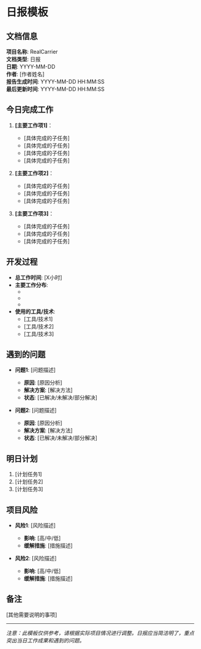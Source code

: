 # 日报模板

## 文档信息
**项目名称**: RealCarrier  
**文档类型**: 日报  
**日期**: YYYY-MM-DD  
**作者**: [作者姓名]  
**报告生成时间**: YYYY-MM-DD HH:MM:SS  
**最后更新时间**: YYYY-MM-DD HH:MM:SS  

## 今日完成工作
1. **[主要工作项1]**：
   - [具体完成的子任务]
   - [具体完成的子任务]
   - [具体完成的子任务]
   - [具体完成的子任务]

2. **[主要工作项2]**：
   - [具体完成的子任务]
   - [具体完成的子任务]
   - [具体完成的子任务]

3. **[主要工作项3]**：
   - [具体完成的子任务]
   - [具体完成的子任务]
   - [具体完成的子任务]

## 开发过程
- **总工作时间**: [X小时]
- **主要工作分布**:
  - [工作项1]: [X小时]
  - [工作项2]: [X小时]
  - [工作项3]: [X小时]
- **使用的工具/技术**:
  - [工具/技术1]
  - [工具/技术2]
  - [工具/技术3]

## 遇到的问题
- **问题1**: [问题描述]
  - **原因**: [原因分析]
  - **解决方案**: [解决方法]
  - **状态**: [已解决/未解决/部分解决]

- **问题2**: [问题描述]
  - **原因**: [原因分析]
  - **解决方案**: [解决方法]
  - **状态**: [已解决/未解决/部分解决]

## 明日计划
1. [计划任务1]
2. [计划任务2]
3. [计划任务3]

## 项目风险
- **风险1**: [风险描述]
  - **影响**: [高/中/低]
  - **缓解措施**: [措施描述]

- **风险2**: [风险描述]
  - **影响**: [高/中/低]
  - **缓解措施**: [措施描述]

## 备注
[其他需要说明的事项]

---

*注意：此模板仅供参考，请根据实际项目情况进行调整。日报应当简洁明了，重点突出当日工作成果和遇到的问题。* 
